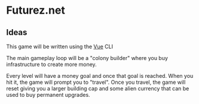 # Futurez.net

## Ideas
This game will be written using the [Vue](https://cli.vuejs.org/) CLI

The main gameplay loop will be a "colony builder" where you buy infrastructure to create more money.

Every level will have a money goal and once that goal is reached. When you hit it, the game will prompt you to "travel". Once you travel, the game will reset giving
you a larger building cap and some alien currency that can be used to buy permanent upgrades.
